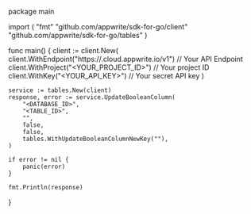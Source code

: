 package main

import (
    "fmt"
    "github.com/appwrite/sdk-for-go/client"
    "github.com/appwrite/sdk-for-go/tables"
)

func main() {
    client := client.New(
        client.WithEndpoint("https://<REGION>.cloud.appwrite.io/v1") // Your API Endpoint
        client.WithProject("<YOUR_PROJECT_ID>") // Your project ID
        client.WithKey("<YOUR_API_KEY>") // Your secret API key
    )

    service := tables.New(client)
    response, error := service.UpdateBooleanColumn(
        "<DATABASE_ID>",
        "<TABLE_ID>",
        "",
        false,
        false,
        tables.WithUpdateBooleanColumnNewKey(""),
    )

    if error != nil {
        panic(error)
    }

    fmt.Println(response)
}
